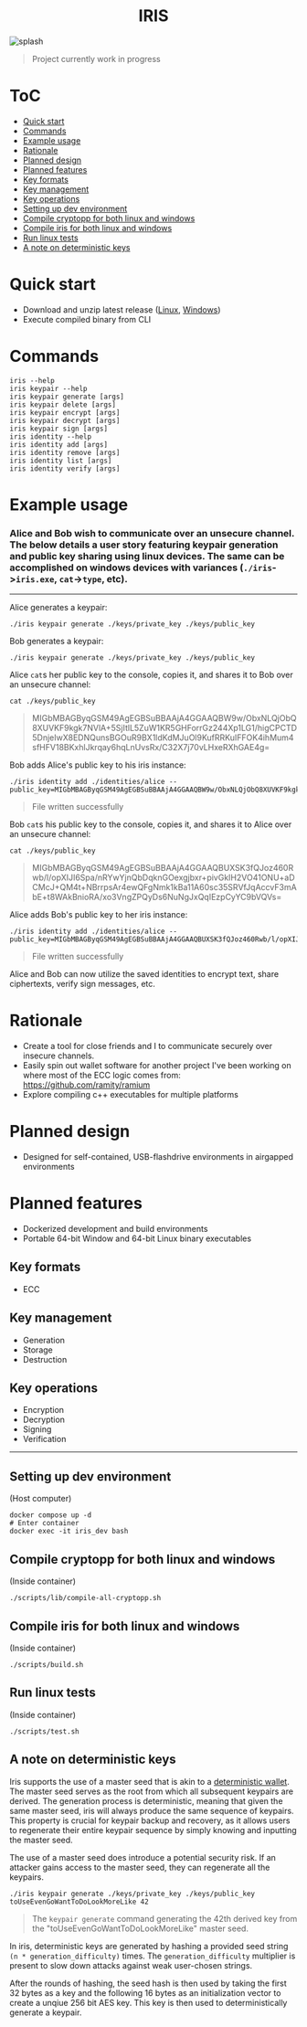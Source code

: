 <h1 align="center">IRIS</h1>

![splash](assets/splash.png)

> Project currently work in progress

# ToC

- [Quick start](#quick-start)
- [Commands](#commands)
- [Example usage](#example-usage)
- [Rationale](#rationale)
- [Planned design](#planned-design)
- [Planned features](#planned-features)
- [Key formats](#key-formats)
- [Key management](#key-management)
- [Key operations](#key-operations)
- [Setting up dev environment](#setting-up-dev-environment)
- [Compile cryptopp for both linux and windows](#compile-cryptopp-for-both-linux-and-windows)
- [Compile iris for both linux and windows](#compile-iris-for-both-linux-and-windows)
- [Run linux tests](#run-linux-tests)
- [A note on deterministic keys](#a-note-on-deterministic-keys)

# Quick start

- Download and unzip latest release ([Linux](https://github.com/ramity/iris/releases/download/v0.1.0/linux-64.zip), [Windows](https://github.com/ramity/iris/releases/download/v0.1.0/windows-64.zip))
- Execute compiled binary from CLI

# Commands

```
iris --help
iris keypair --help
iris keypair generate [args]
iris keypair delete [args]
iris keypair encrypt [args]
iris keypair decrypt [args]
iris keypair sign [args]
iris identity --help
iris identity add [args]
iris identity remove [args]
iris identity list [args]
iris identity verify [args]
```

# Example usage

### Alice and Bob wish to communicate over an unsecure channel. The below details a user story featuring keypair generation and public key sharing using linux devices. The same can be accomplished on windows devices with variances (`./iris`->`iris.exe`, `cat`->`type`, etc).

---

Alice generates a keypair:
```
./iris keypair generate ./keys/private_key ./keys/public_key
```

Bob generates a keypair:
```
./iris keypair generate ./keys/private_key ./keys/public_key
```

Alice `cat`s her public key to the console, copies it, and shares it to Bob over an unsecure channel:

```
cat ./keys/public_key
```
> MIGbMBAGByqGSM49AgEGBSuBBAAjA4GGAAQBW9w/ObxNLQjObQ8XUVKF9kgk7NVlA+5SjItlL5ZuW1KR5GHForrGz244Xp1LG1/higCPCTD5DnjeIwX8EDNQunsBGOuR9BX1ldKdMJuOl9KufRRKuIFFOK4ihMum4sfHFV18BKxhlJkrqay6hqLnUvsRx/C32X7j70vLHxeRXhGAE4g=

Bob adds Alice's public key to his iris instance:

```
./iris identity add ./identities/alice --public_key=MIGbMBAGByqGSM49AgEGBSuBBAAjA4GGAAQBW9w/ObxNLQjObQ8XUVKF9kgk7NVlA+5SjItlL5ZuW1KR5GHForrGz244Xp1LG1/higCPCTD5DnjeIwX8EDNQunsBGOuR9BX1ldKdMJuOl9KufRRKuIFFOK4ihMum4sfHFV18BKxhlJkrqay6hqLnUvsRx/C32X7j70vLHxeRXhGAE4g=
```

> File written successfully

Bob `cat`s his public key to the console, copies it, and shares it to Alice over an unsecure channel:

```
cat ./keys/public_key
```

> MIGbMBAGByqGSM49AgEGBSuBBAAjA4GGAAQBUXSK3fQJoz460Rwb/l/opXIJI6Spa/nRYwYjnQbDqknGOexgjbxr+pivGkIH2VO41ONU+aDCMcJ+QM4t+NBrrpsAr4ewQFgNmk1kBa11A60sc35SRVfJqAccvF3mAbE+t8WAkBnioRA/xo3VngZPQyDs6NuNgJxQqIEzpCyYC9bVQVs=

Alice adds Bob's public key to her iris instance:

```
./iris identity add ./identities/alice --public_key=MIGbMBAGByqGSM49AgEGBSuBBAAjA4GGAAQBUXSK3fQJoz460Rwb/l/opXIJI6Spa/nRYwYjnQbDqknGOexgjbxr+pivGkIH2VO41ONU+aDCMcJ+QM4t+NBrrpsAr4ewQFgNmk1kBa11A60sc35SRVfJqAccvF3mAbE+t8WAkBnioRA/xo3VngZPQyDs6NuNgJxQqIEzpCyYC9bVQVs
```

> File written successfully

Alice and Bob can now utilize the saved identities to encrypt text, share ciphertexts, verify sign messages, etc.

# Rationale

- Create a tool for close friends and I to communicate securely over insecure channels.
- Easily spin out wallet software for another project I've been working on where most of the ECC logic comes from: https://github.com/ramity/ramium
- Explore compiling c++ executables for multiple platforms

# Planned design

- Designed for self-contained, USB-flashdrive environments in airgapped environments

# Planned features

- Dockerized development and build environments
- Portable 64-bit Window and 64-bit Linux binary executables

## Key formats
- ECC

## Key management
- Generation
- Storage
- Destruction

## Key operations
- Encryption
- Decryption
- Signing
- Verification

---

## Setting up dev environment
(Host computer)
```
docker compose up -d
# Enter container
docker exec -it iris_dev bash
```

## Compile cryptopp for both linux and windows

(Inside container)
```
./scripts/lib/compile-all-cryptopp.sh
```

## Compile iris for both linux and windows

(Inside container)
```
./scripts/build.sh
```

## Run linux tests

(Inside container)
```
./scripts/test.sh
```

## A note on deterministic keys

Iris supports the use of a master seed that is akin to a [deterministic wallet](https://en.bitcoin.it/wiki/Deterministic_wallet). The master seed serves as the root from which all subsequent keypairs are derived. The generation process is deterministic, meaning that given the same master seed, iris will always produce the same sequence of keypairs. This property is crucial for keypair backup and recovery, as it allows users to regenerate their entire keypair sequence by simply knowing and inputting the master seed.

The use of a master seed does introduce a potential security risk. If an attacker gains access to the master seed, they can regenerate all the keypairs.

```
./iris keypair generate ./keys/private_key ./keys/public_key toUseEvenGoWantToDoLookMoreLike 42
```

> The `keypair generate` command generating the 42th derived key from the "toUseEvenGoWantToDoLookMoreLike" master seed.

In iris, deterministic keys are generated by hashing a provided seed string `(n * generation_difficulty)` times. The `generation_difficulty` multiplier is present to slow down attacks against weak user-chosen strings.

After the rounds of hashing, the seed hash is then used by taking the first 32 bytes as a key and the following 16 bytes as an initialization vector to create a unqiue 256 bit AES key. This key is then used to deterministically generate a keypair.
